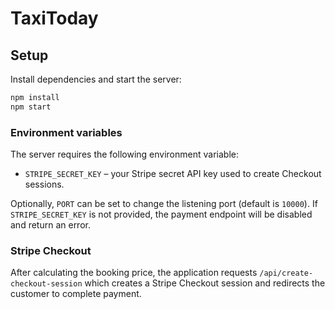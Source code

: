 # TaxiToday

## Setup

Install dependencies and start the server:

```bash
npm install
npm start
```

### Environment variables

The server requires the following environment variable:

- `STRIPE_SECRET_KEY` – your Stripe secret API key used to create Checkout sessions.

Optionally, `PORT` can be set to change the listening port (default is `10000`). If `STRIPE_SECRET_KEY` is not provided, the payment endpoint will be disabled and return an error.

### Stripe Checkout

After calculating the booking price, the application requests `/api/create-checkout-session` which creates a Stripe Checkout session and redirects the customer to complete payment.

